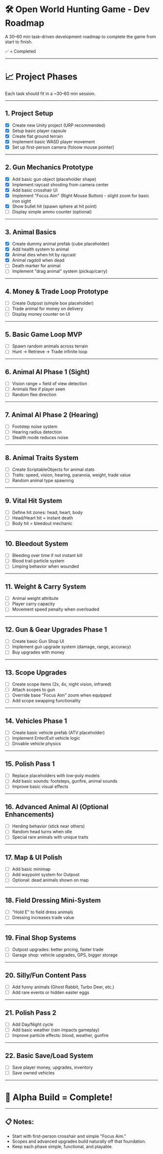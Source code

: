 # 🛠️ Open World Hunting Game - Dev Roadmap

A 30–60 min task-driven development roadmap to complete the game from start to finish.

✅ = Completed

---

# 📈 Project Phases

Each task should fit in a ~30–60 min session.

---

## 1. Project Setup
- [x] Create new Unity project (URP recommended)
- [x] Setup basic player capsule
- [x] Create flat ground terrain
- [x] Implement basic WASD player movement
- [x] Set up first-person camera (foloow mouse pointer)

---

## 2. Gun Mechanics Prototype
- [x] Add basic gun object (placeholder shape)
- [x] Implement raycast shooting from camera center
- [x] Add basic crosshair UI
- [x] Implement "Focus Aim" (Right Mouse Button) - slight zoom for basic iron sight
- [x] Show bullet hit (spawn sphere at hit point)
- [ ] Display simple ammo counter (optional)

---

## 3. Animal Basics
- [x] Create dummy animal prefab (cube placeholder)
- [x] Add health system to animal
- [x] Animal dies when hit by raycast
- [x] Animal ragdoll when dead
- [ ] Death marker for animal
- [ ] Implement "drag animal" system (pickup/carry)

---

## 4. Money & Trade Loop Prototype
- [ ] Create Outpost (simple box placeholder)
- [ ] Trade animal for money on delivery
- [ ] Display money counter on UI

---

## 5. Basic Game Loop MVP
- [ ] Spawn random animals across terrain
- [ ] Hunt → Retrieve → Trade infinite loop

---

## 6. Animal AI Phase 1 (Sight)
- [ ] Vision range + field of view detection
- [ ] Animals flee if player seen
- [ ] Random flee direction

---

## 7. Animal AI Phase 2 (Hearing)
- [ ] Footstep noise system
- [ ] Hearing radius detection
- [ ] Stealth mode reduces noise

---

## 8. Animal Traits System
- [ ] Create ScriptableObjects for animal stats
- [ ] Traits: speed, vision, hearing, paranoia, weight, trade value
- [ ] Random animal type spawning

---

## 9. Vital Hit System
- [ ] Define hit zones: head, heart, body
- [ ] Head/Heart hit = instant death
- [ ] Body hit = bleedout mechanic

---

## 10. Bleedout System
- [ ] Bleeding over time if not instant kill
- [ ] Blood trail particle system
- [ ] Limping behavior when wounded

---

## 11. Weight & Carry System
- [ ] Animal weight attribute
- [ ] Player carry capacity
- [ ] Movement speed penalty when overloaded

---

## 12. Gun & Gear Upgrades Phase 1
- [ ] Create basic Gun Shop UI
- [ ] Implement gun upgrade system (damage, range, accuracy)
- [ ] Buy upgrades with money

---

## 13. Scope Upgrades
- [ ] Create scope items (2x, 4x, night vision, infrared)
- [ ] Attach scopes to gun
- [ ] Override base "Focus Aim" zoom when equipped
- [ ] Add scope swapping functionality

---

## 14. Vehicles Phase 1
- [ ] Create basic vehicle prefab (ATV placeholder)
- [ ] Implement Enter/Exit vehicle logic
- [ ] Drivable vehicle physics

---

## 15. Polish Pass 1
- [ ] Replace placeholders with low-poly models
- [ ] Add basic sounds: footsteps, gunfire, animal sounds
- [ ] Improve basic visual effects

---

## 16. Advanced Animal AI (Optional Enhancements)
- [ ] Herding behavior (stick near others)
- [ ] Random head turns when idle
- [ ] Special rare animals with unique traits

---

## 17. Map & UI Polish
- [ ] Add basic minimap
- [ ] Add waypoint system for Outpost
- [ ] Optional: dead animals shown on map

---

## 18. Field Dressing Mini-System
- [ ] "Hold E" to field dress animals
- [ ] Dressing increases trade value

---

## 19. Final Shop Systems
- [ ] Outpost upgrades: better pricing, faster trade
- [ ] Garage shop: vehicle upgrades, GPS, bigger storage

---

## 20. Silly/Fun Content Pass
- [ ] Add funny animals (Ghost Rabbit, Turbo Deer, etc.)
- [ ] Add rare events or hidden easter eggs

---

## 21. Polish Pass 2
- [ ] Add Day/Night cycle
- [ ] Add basic weather (rain impacts gameplay)
- [ ] Improve particle effects: blood, weather, gunfire

---

## 22. Basic Save/Load System
- [ ] Save player money, upgrades, inventory
- [ ] Save owned vehicles

---

# 🏁 Alpha Build = Complete!

---

## 📋 Notes:
- Start with first-person crosshair and simple "Focus Aim."
- Scopes and advanced upgrades build naturally off that foundation.
- Keep each phase simple, functional, and playable.
